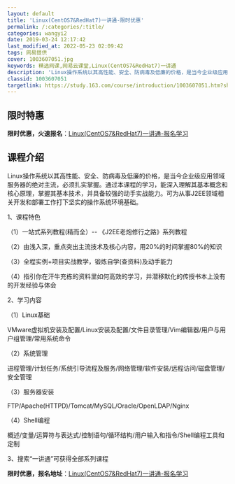 ```yaml
---
layout: default
title: 'Linux(CentOS7&RedHat7)一讲通-限时优惠'
permalink: /:categories/:title/
categories: wangyi2
date: 2019-03-24 12:17:42
last_modified_at: 2022-05-23 02:09:42
tags: 网易提供
cover: 1003607051.jpg
keywords: 精选网课,网易云课堂,Linux(CentOS7&RedHat7)一讲通
description: 'Linux操作系统以其高性能、安全、防病毒及低廉的价格，是当今企业级应用领域服务器的绝对主流，必须扎实掌握。通过本课程的'
classid: 1003607051
targetlink: https://study.163.com/course/introduction/1003607051.htm?share=1&shareId=1025206652&utm_campaign=share&utm_medium=iphoneShare&utm_source=&utm_u=1025206652
---
```


## 限时特惠

**限时优惠，火速报名**：[Linux(CentOS7&RedHat7)一讲通-报名学习](https://study.163.com/course/introduction/1003607051.htm?share=1&shareId=1025206652&utm_campaign=share&utm_medium=iphoneShare&utm_source=&utm_u=1025206652)

## 课程介绍

Linux操作系统以其高性能、安全、防病毒及低廉的价格，是当今企业级应用领域服务器的绝对主流，必须扎实掌握。通过本课程的学习，能深入理解其基本概念和核心原理，掌握其基本技术，并具备较强的动手实战能力。可为从事J2EE领域相关开发和部署工作打下坚实的操作系统环境基础。

1、课程特色

（1）一站式系列教程(精而全）-- 《J2EE老炮修行之路》系列教程

（2）由浅入深，重点突出主流技术及核心内容，用20%的时间掌握80%的知识

（3）全程实例+项目实战教学，锻炼自学(查资料)及动手能力

（4）指引你在汗牛充栋的资料里如何高效的学习，并潜移默化的传授书本上没有的开发经验与体会

2、学习内容

（1）Linux基础

VMware虚拟机安装及配置/Linux安装及配置/文件目录管理/Vim编辑器/用户与用户组管理/常用系统命令

（2）系统管理

进程管理/计划任务/系统引导流程及服务/网络管理/软件安装/远程访问/磁盘管理/安全管理

（3）服务器安装

FTP/Apache(HTTPD)/Tomcat/MySQL/Oracle/OpenLDAP/Nginx

（4）Shell编程

概述/变量/运算符与表达式/控制语句/循环结构/用户输入和指令/Shell编程工具和定制

3、搜索“一讲通”可获得全部系列课程

**限时优惠，报名地址**：[Linux(CentOS7&RedHat7)一讲通-报名学习](https://study.163.com/course/introduction/1003607051.htm?share=1&shareId=1025206652&utm_campaign=share&utm_medium=iphoneShare&utm_source=&utm_u=1025206652)

